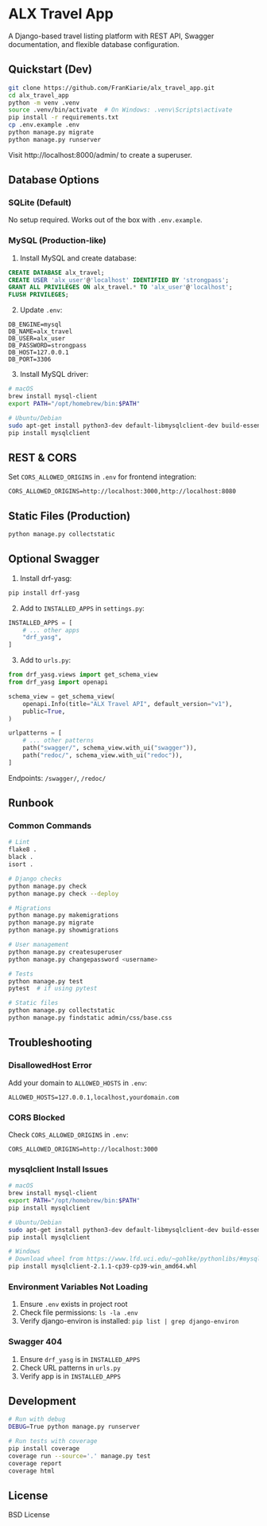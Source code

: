 # ALX Travel App

A Django-based travel listing platform with REST API, Swagger documentation, and flexible database configuration.

## Quickstart (Dev)

```bash
git clone https://github.com/FranKiarie/alx_travel_app.git
cd alx_travel_app
python -m venv .venv
source .venv/bin/activate  # On Windows: .venv\Scripts\activate
pip install -r requirements.txt
cp .env.example .env
python manage.py migrate
python manage.py runserver
```

Visit http://localhost:8000/admin/ to create a superuser.

## Database Options

### SQLite (Default)
No setup required. Works out of the box with `.env.example`.

### MySQL (Production-like)
1. Install MySQL and create database:
```sql
CREATE DATABASE alx_travel;
CREATE USER 'alx_user'@'localhost' IDENTIFIED BY 'strongpass';
GRANT ALL PRIVILEGES ON alx_travel.* TO 'alx_user'@'localhost';
FLUSH PRIVILEGES;
```

2. Update `.env`:
```env
DB_ENGINE=mysql
DB_NAME=alx_travel
DB_USER=alx_user
DB_PASSWORD=strongpass
DB_HOST=127.0.0.1
DB_PORT=3306
```

3. Install MySQL driver:
```bash
# macOS
brew install mysql-client
export PATH="/opt/homebrew/bin:$PATH"

# Ubuntu/Debian
sudo apt-get install python3-dev default-libmysqlclient-dev build-essential
pip install mysqlclient
```

## REST & CORS

Set `CORS_ALLOWED_ORIGINS` in `.env` for frontend integration:
```env
CORS_ALLOWED_ORIGINS=http://localhost:3000,http://localhost:8080
```

## Static Files (Production)

```bash
python manage.py collectstatic
```

## Optional Swagger

1. Install drf-yasg:
```bash
pip install drf-yasg
```

2. Add to `INSTALLED_APPS` in `settings.py`:
```python
INSTALLED_APPS = [
    # ... other apps
    "drf_yasg",
]
```

3. Add to `urls.py`:
```python
from drf_yasg.views import get_schema_view
from drf_yasg import openapi

schema_view = get_schema_view(
    openapi.Info(title="ALX Travel API", default_version="v1"),
    public=True,
)

urlpatterns = [
    # ... other patterns
    path("swagger/", schema_view.with_ui("swagger")),
    path("redoc/", schema_view.with_ui("redoc")),
]
```

Endpoints: `/swagger/`, `/redoc/`

## Runbook

### Common Commands
```bash
# Lint
flake8 .
black .
isort .

# Django checks
python manage.py check
python manage.py check --deploy

# Migrations
python manage.py makemigrations
python manage.py migrate
python manage.py showmigrations

# User management
python manage.py createsuperuser
python manage.py changepassword <username>

# Tests
python manage.py test
pytest  # if using pytest

# Static files
python manage.py collectstatic
python manage.py findstatic admin/css/base.css
```

## Troubleshooting

### DisallowedHost Error
Add your domain to `ALLOWED_HOSTS` in `.env`:
```env
ALLOWED_HOSTS=127.0.0.1,localhost,yourdomain.com
```

### CORS Blocked
Check `CORS_ALLOWED_ORIGINS` in `.env`:
```env
CORS_ALLOWED_ORIGINS=http://localhost:3000
```

### mysqlclient Install Issues
```bash
# macOS
brew install mysql-client
export PATH="/opt/homebrew/bin:$PATH"
pip install mysqlclient

# Ubuntu/Debian
sudo apt-get install python3-dev default-libmysqlclient-dev build-essential
pip install mysqlclient

# Windows
# Download wheel from https://www.lfd.uci.edu/~gohlke/pythonlibs/#mysqlclient
pip install mysqlclient-2.1.1-cp39-cp39-win_amd64.whl
```

### Environment Variables Not Loading
1. Ensure `.env` exists in project root
2. Check file permissions: `ls -la .env`
3. Verify django-environ is installed: `pip list | grep django-environ`

### Swagger 404
1. Ensure `drf_yasg` is in `INSTALLED_APPS`
2. Check URL patterns in `urls.py`
3. Verify app is in `INSTALLED_APPS`

## Development

```bash
# Run with debug
DEBUG=True python manage.py runserver

# Run tests with coverage
pip install coverage
coverage run --source='.' manage.py test
coverage report
coverage html
```

## License

BSD License